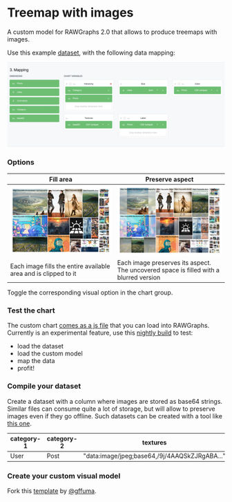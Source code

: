 # Treemap with images
A custom model for RAWGraphs 2.0 that allows to produce treemaps with images.

Use this example [dataset](example/datasets/photos-twitter-base64.csv), with the following data mapping:

![Texture fills each area](docs/mapping.png)

### Options

| Fill area | Preserve aspect |
| --- | --- |
| ![Texture fills each area](docs/filled.png) | ![Texture is entirely visible, plus blur](docs/blurred.png) |
| Each image fills the entire available area and is clipped to it | Each image preserves its aspect. The uncovered space is filled with a blurred version  |

Toggle the corresponding visual option in the chart group.

### Test the chart

The custom chart [comes as a js file](docs/images-treemap.v0.1.umd.js) that you can load into RAWGraphs. Currently is an experimental feature, use this [nightly build](https://rawcustom.sandbox.inmagik.com/) to test:

- load the dataset
- load the custom model
- map the data
- profit!

### Compile your dataset

Create a dataset with a column where images are stored as base64 strings. Similar files can consume quite a lot of storage, but will allow to preserve images even if they go offline. Such datasets can be created with a tool like [this one](https://observablehq.com/@iosonosempreio/images-table-to-base64).

| category-1  | category-2 | textures |
| ------------- | ------------- | ------------- |
| User  | Post  | "data:image/jpeg;base64,/9j/4AAQSkZJRgABA..." |

### Create your custom visual model

Fork this [template](https://github.com/gffuma/custom-rawcharts-template-test) by [@gffuma](https://github.com/gffumar).

